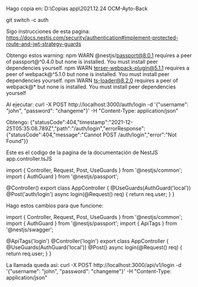 Hago copia en:
D:\Copias app\2021.12.24 OCM-Ayto-Back

git switch -c auth

Sigo instrucciones de esta pagina:
https://docs.nestjs.com/security/authentication#implement-protected-route-and-jwt-strategy-guards


Obtengo estos warning:
npm WARN @nestjs/passport@8.0.1 requires a peer of passport@^0.4.0 but none is installed. You must install peer dependencies yourself.
npm WARN terser-webpack-plugin@5.1.1 requires a peer of webpack@^5.1.0 but none is installed. You must install peer dependencies yourself.
npm WARN ts-loader@8.2.0 requires a peer of webpack@* but none is installed. You must install peer dependencies yourself



Al ejecutar:
curl -X POST http://localhost:3000/auth/login -d '{"username": "john", "password": "changeme"}' -H "Content-Type: application/json"

Obtengo:
{"statusCode":404,"timestamp":"2021-12-25T05:35:08.789Z","path":"/auth/login","errorResponse":{"statusCode":404,"message":"Cannot POST /auth/login","error":"Not Found"}}


Este es el codigo de la pagina de la documentación de NestJS
app.controller.tsJS

import { Controller, Request, Post, UseGuards } from '@nestjs/common';
import { AuthGuard } from '@nestjs/passport';

@Controller()
export class AppController {
  @UseGuards(AuthGuard('local'))
  @Post('auth/login')
  async login(@Request() req) {
    return req.user;
  }
}


Hago estos cambios para que funcione:

import { Controller, Request, Post, UseGuards } from '@nestjs/common';
import { AuthGuard } from '@nestjs/passport';
import { ApiTags } from '@nestjs/swagger';

@ApiTags('login')
@Controller('login')
export class AppController {
  @UseGuards(AuthGuard('local'))
  @Post()
  async login(@Request() req) {
    return req.user;
  }
}

La llamada queda asi:
curl -X POST http://localhost:3000/api/v1/login -d '{"username": "john", "password": "changeme"}' -H "Content-Type: application/json"